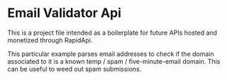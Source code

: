 # Email Validator Api
This is a project file intended as a boilerplate for future APIs hosted and monetized  through RapidApi. 

This particular example parses email addresses to check if the domain associated to it is a known temp / spam / five-minute-email domain. This can be useful to weed out spam submissions. 

